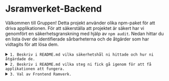 # Jsramverket-Backend

Välkommen till Gruppen! Detta projekt använder olika npm-paket för att driva applikationen. För att säkerställa att projektet är säkert har vi genomfört en  säkerhetsgranskning med hjälp av `npm audit`. Nedan hittar du en lista över de identifierade sårbarheterna och de åtgärder som har vidtagits för att lösa dem.

<details> 
 <summary><code>1. Beskriv i README.md vilka säkerhetshål ni hittade och hur ni åtgärdade de.</code></summary>

## Identifierade sårbarheter

### 1. Debug (Hög allvarlighet)
- **Sårbarhet:** Ineffektiv komplexitet i reguljära uttryck
- **Beskrivning:** Debug-paketet lider av en sårbarhet som rör ineffektivitet i reguljära uttryck, vilket kan leda till en form av "Regular Expression Denial of Service".
- **Åtgärd:** Debug har uppgraderats till en säker version.

### 2. Fresh (Hög allvarlighet)
- **Sårbarhet:** Regular Expression Denial of Service i Fresh
- **Beskrivning:** Fresh-paketet lider av en sårbarhet kopplad till reguljära uttryck, som potentiellt kan utnyttjas för en "Regular Expression Denial of Service" attack.
- **Åtgärd:** Uppdatering till en säker version via `npm audit fix`.

### 3. Mime (Måttlig allvarlighet)
- **Sårbarhet:** Regular Expression Denial of Service i Mime
- **Beskrivning:** Mime-paketet lider av en sårbarhet relaterad till reguljära uttryck, vilket kan resultera i en "Regular Expression Denial of Service" vid hantering av osäkert användarinmat.
- **Åtgärd:** Åtgärdat genom att uppgradera till en säker version.

### 4. MS (Måttlig allvarlighet)
- **Sårbarhet:** Ineffektiv komplexitet i reguljära uttryck i MS-paketet
- **Beskrivning:** MS-paketet lider av en sårbarhet relaterad till ineffektiv komplexitet i reguljära uttryck, vilket kan utnyttjas för en form av attack.
- **Åtgärd:** Åtgärdat genom att uppgradera till en säker version.

### 5. Node-fetch (Hög allvarlighet)
- **Sårbarhet:** Exponering av känslig information till obehörig aktör i node-fetch
- **Beskrivning:** Node-fetch-paketet lider av en sårbarhet som kan resultera i exponering av känslig information till en obehörig aktör.
- **Åtgärd:** Åtgärdat genom att uppgradera till en säker version.

### 6. QS (Hög allvarlighet)
- **Sårbarhet:** Prototypföroreningsskyddsbrott i QS
- **Beskrivning:** QS-paketet lider av en sårbarhet relaterad till prototypförorening, som kan möjliggöra en attack.
- **Åtgärd:** Åtgärdat genom att köra `npm audit fix`.

### 7. Semver (Måttlig allvarlighet)
- **Sårbarhet:** Regular Expression Denial of Service i Semver
- **Beskrivning:** Semver-paketet lider av en sårbarhet kopplad till reguljära uttryck, som kan potentiellt utnyttjas för en attack.
- **Åtgärd:** Åtgärdat genom att uppgradera till en säker version.

## Åtgärdsåtgärder

För att lösa dessa sårbarheter har vi vidtagit följande åtgärder:

- Uppgraderat sårbara paket till säkra versioner.
- Använt `npm audit fix` för att automatiskt uppdatera vissa beroenden.
- Utfört manuell kodändring för att undvika sårbarheter i vissa fall.

## Instruktioner för användare och utvecklare

1. Kör `npm audit fix` för att automatiskt åtgärda sårbarheter.
</details>



<details> 
 <summary><code>2. Beskriv i README.md vilka steg ni fick gå igenom för att få applikationen att fungera.</code></summary>

## Trafikverkets API nyckel
För att starta applikationen behövde vi fixa en egen API nyckel från Trafikverket. Vi lade den i en .env fil och exkluderade den från GitHub eftersom den typen av information anses vara känslig.

## Databas
Dessutom behövde vi köra en migration för att skapa tabellen "trains" i databasen.

## Favicon
Vi var också tvungna att lägga till en favicon bild så att frontend delen av applikationen skulle fungera utan några fel.
 </details>

<details> 
 <summary><code>3. Val av Frontend Ramverk.</code></summary>
 - React

 </details>
